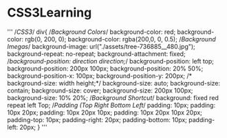# CSS3Learning
'''
/*CSS3*/
div{
    /*Background Colors*/
    background-color: red;
    background-color: rgb(0, 200, 0);
    background-color: rgba(200,0, 0, 0.5);
    /*Background Imegas*/
    background-image: url("./assets/tree-736885__480.jpg");
    background-repeat: no-repeat;
    background-attachment: fixed;
    /*background-position: direction direction;*/
    background-position: left top;
    background-position: 200px 100px;
    background-position: 20% 50%;
    background-position-x: 100px;
    background-position-y: 200px;
    /* background-size: width height;*/
    background-size: auto;
    background-size: contain;
    background-size: cover;
    background-size: 200px 100px;
    background-size: 10% 20%;
    /*Background Shortcut*/
    background: fixed red repeat left Top;
    /*Padding (Top Right Bottom Left*/
    padding: 10px;
    padding: 10px 20px;
    padding: 10px 20px 10px;
    padding: 10px 20px 10px 20px;
    padding-top: 10px;
    padding-right: 20px;
    padding-bottom: 10px;
    padding-left: 20px;
}
'''
